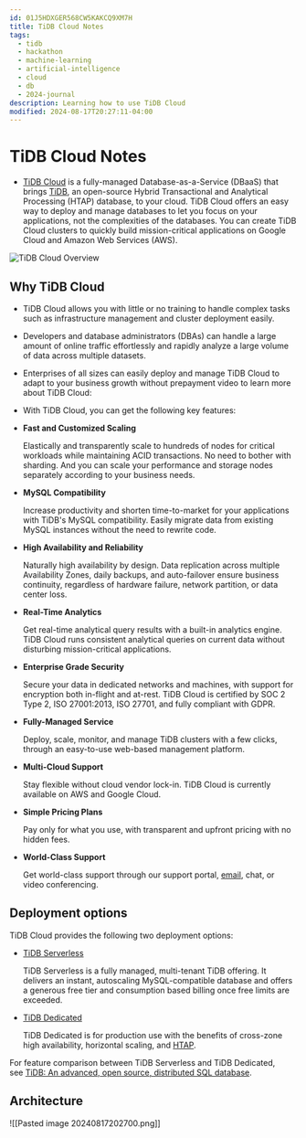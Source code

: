 ```yaml
---
id: 01J5HDXGER568CW5KAKCQ9XM7H
title: TiDB Cloud Notes
tags:
  - tidb
  - hackathon
  - machine-learning
  - artificial-intelligence
  - cloud
  - db
  - 2024-journal
description: Learning how to use TiDB Cloud
modified: 2024-08-17T20:27:11-04:00
---
```

# TiDB Cloud Notes
- [TiDB Cloud](https://www.pingcap.com/tidb-cloud/) is a fully-managed Database-as-a-Service (DBaaS) that brings [TiDB](https://docs.pingcap.com/tidb/stable/overview), an open-source Hybrid Transactional and Analytical Processing (HTAP) database, to your cloud. TiDB Cloud offers an easy way to deploy and manage databases to let you focus on your applications, not the complexities of the databases. You can create TiDB Cloud clusters to quickly build mission-critical applications on Google Cloud and Amazon Web Services (AWS).

![TiDB Cloud Overview](https://download.pingcap.com/images/docs/tidb-cloud/tidb-cloud-overview.png)

## Why TiDB Cloud
- TiDB Cloud allows you with little or no training to handle complex tasks such as infrastructure management and cluster deployment easily.
- Developers and database administrators (DBAs) can handle a large amount of online traffic effortlessly and rapidly analyze a large volume of data across multiple datasets.
- Enterprises of all sizes can easily deploy and manage TiDB Cloud to adapt to your business growth without prepayment video to learn more about TiDB Cloud:
- With TiDB Cloud, you can get the following key features:

- **Fast and Customized Scaling**
    
    Elastically and transparently scale to hundreds of nodes for critical workloads while maintaining ACID transactions. No need to bother with sharding. And you can scale your performance and storage nodes separately according to your business needs.
    
- **MySQL Compatibility**
    
    Increase productivity and shorten time-to-market for your applications with TiDB's MySQL compatibility. Easily migrate data from existing MySQL instances without the need to rewrite code.
    
- **High Availability and Reliability**
    
    Naturally high availability by design. Data replication across multiple Availability Zones, daily backups, and auto-failover ensure business continuity, regardless of hardware failure, network partition, or data center loss.
    
- **Real-Time Analytics**
    
    Get real-time analytical query results with a built-in analytics engine. TiDB Cloud runs consistent analytical queries on current data without disturbing mission-critical applications.
    
- **Enterprise Grade Security**
    
    Secure your data in dedicated networks and machines, with support for encryption both in-flight and at-rest. TiDB Cloud is certified by SOC 2 Type 2, ISO 27001:2013, ISO 27701, and fully compliant with GDPR.
    
- **Fully-Managed Service**
    
    Deploy, scale, monitor, and manage TiDB clusters with a few clicks, through an easy-to-use web-based management platform.
    
- **Multi-Cloud Support**
    
    Stay flexible without cloud vendor lock-in. TiDB Cloud is currently available on AWS and Google Cloud.
    
- **Simple Pricing Plans**
    
    Pay only for what you use, with transparent and upfront pricing with no hidden fees.
    
- **World-Class Support**
    
    Get world-class support through our support portal, [email](mailto:tidbcloud-support@pingcap.com), chat, or video conferencing.
    

## [](https://docs.pingcap.com/tidbcloud/tidb-cloud-intro#deployment-options)Deployment options

TiDB Cloud provides the following two deployment options:

- [TiDB Serverless](https://www.pingcap.com/tidb-serverless)
    
    TiDB Serverless is a fully managed, multi-tenant TiDB offering. It delivers an instant, autoscaling MySQL-compatible database and offers a generous free tier and consumption based billing once free limits are exceeded.
    
- [TiDB Dedicated](https://www.pingcap.com/tidb-dedicated)
    
    TiDB Dedicated is for production use with the benefits of cross-zone high availability, horizontal scaling, and [HTAP](https://en.wikipedia.org/wiki/Hybrid_transactional/analytical_processing).
    

For feature comparison between TiDB Serverless and TiDB Dedicated, see [TiDB: An advanced, open source, distributed SQL database](https://www.pingcap.com/get-started-tidb).
## Architecture
![[Pasted image 20240817202700.png]]
